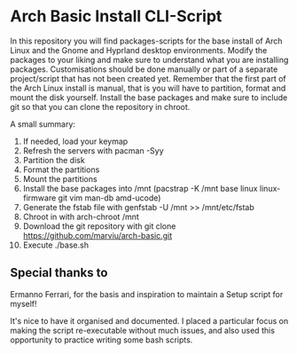 # Arch Basic Install CLI-Script

In this repository you will find packages-scripts for the base install of Arch Linux and the Gnome and Hyprland desktop environments. Modify the packages to your liking and make sure to understand what you are installing packages. Customisations should be done manually or part of a separate project/script that has not been created yet. Remember that the first part of the Arch Linux install is manual, that is you will have to partition, format and mount the disk yourself. Install the base packages and make sure to include git so that you can clone the repository in chroot.

A small summary:

1. If needed, load your keymap
2. Refresh the servers with pacman -Syy
3. Partition the disk
4. Format the partitions
5. Mount the partitions
6. Install the base packages into /mnt
    (pacstrap -K /mnt base linux linux-firmware git vim man-db amd-ucode)
7. Generate the fstab file with genfstab -U /mnt >> /mnt/etc/fstab
8. Chroot in with arch-chroot /mnt
9. Download the git repository with git clone https://github.com/marviu/arch-basic.git
10. Execute ./base.sh

## Special thanks to
Ermanno Ferrari, for the basis and inspiration to maintain a Setup script for myself!

It's nice to have it organised and documented. I placed a particular focus on making the script re-executable without much issues, and also used this opportunity to practice writing some bash scripts.

